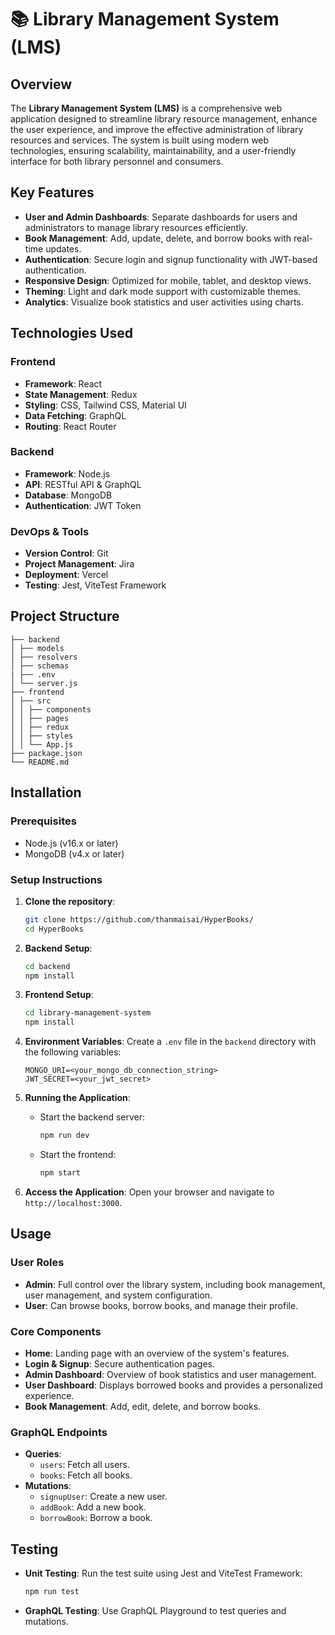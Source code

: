 # 📚 Library Management System (LMS)

## Overview
The **Library Management System (LMS)** is a comprehensive web application designed to streamline library resource management, enhance the user experience, and improve the effective administration of library resources and services. The system is built using modern web technologies, ensuring scalability, maintainability, and a user-friendly interface for both library personnel and consumers.

## Key Features
- **User and Admin Dashboards**: Separate dashboards for users and administrators to manage library resources efficiently.
- **Book Management**: Add, update, delete, and borrow books with real-time updates.
- **Authentication**: Secure login and signup functionality with JWT-based authentication.
- **Responsive Design**: Optimized for mobile, tablet, and desktop views.
- **Theming**: Light and dark mode support with customizable themes.
- **Analytics**: Visualize book statistics and user activities using charts.

## Technologies Used

### Frontend
- **Framework**: React
- **State Management**: Redux
- **Styling**: CSS, Tailwind CSS, Material UI
- **Data Fetching**: GraphQL
- **Routing**: React Router

### Backend
- **Framework**: Node.js
- **API**: RESTful API & GraphQL
- **Database**: MongoDB
- **Authentication**: JWT Token

### DevOps & Tools
- **Version Control**: Git
- **Project Management**: Jira
- **Deployment**: Vercel
- **Testing**: Jest, ViteTest Framework

## Project Structure
```
├── backend 
│ ├── models 
│ ├── resolvers 
│ ├── schemas 
| ├── .env 
│ └── server.js 
├── frontend 
│ ├── src 
│ │ ├── components 
│ │ ├── pages 
│ │ ├── redux 
│ │ ├── styles 
│ │ └── App.js 
├── package.json 
└── README.md
```

## Installation

### Prerequisites
- Node.js (v16.x or later)
- MongoDB (v4.x or later)

### Setup Instructions

1. **Clone the repository**:
    ```bash
    git clone https://github.com/thanmaisai/HyperBooks/
    cd HyperBooks
    ```

2. **Backend Setup**:
    ```bash
    cd backend
    npm install
    ```

3. **Frontend Setup**:
    ```bash
    cd library-management-system
    npm install
    ```

4. **Environment Variables**: Create a `.env` file in the `backend` directory with the following variables:
    ```plaintext
    MONGO_URI=<your_mongo_db_connection_string>
    JWT_SECRET=<your_jwt_secret>
    ```

5. **Running the Application**:
    - Start the backend server:
      ```bash
      npm run dev
      ```
    - Start the frontend:
      ```bash
      npm start
      ```

6. **Access the Application**:
   Open your browser and navigate to `http://localhost:3000`.

## Usage

### User Roles
- **Admin**: Full control over the library system, including book management, user management, and system configuration.
- **User**: Can browse books, borrow books, and manage their profile.

### Core Components
- **Home**: Landing page with an overview of the system's features.
- **Login & Signup**: Secure authentication pages.
- **Admin Dashboard**: Overview of book statistics and user management.
- **User Dashboard**: Displays borrowed books and provides a personalized experience.
- **Book Management**: Add, edit, delete, and borrow books.

### GraphQL Endpoints
- **Queries**:
  - `users`: Fetch all users.
  - `books`: Fetch all books.
- **Mutations**:
  - `signupUser`: Create a new user.
  - `addBook`: Add a new book.
  - `borrowBook`: Borrow a book.

## Testing
- **Unit Testing**: Run the test suite using Jest and ViteTest Framework:
  ```bash
  npm run test
- **GraphQL Testing**: Use GraphQL Playground to test queries and mutations.
